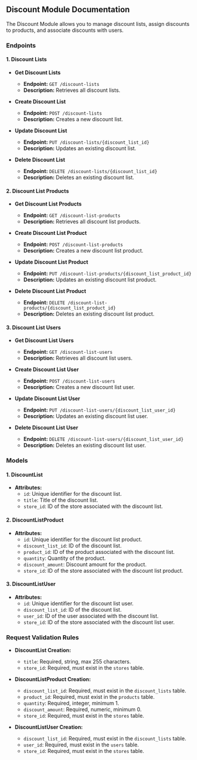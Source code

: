 ## Discount Module Documentation

The Discount Module allows you to manage discount lists, assign discounts to products, and associate discounts with users.

### Endpoints

#### 1. Discount Lists

- **Get Discount Lists**
  - **Endpoint:** `GET /discount-lists`
  - **Description:** Retrieves all discount lists.
  
- **Create Discount List**
  - **Endpoint:** `POST /discount-lists`
  - **Description:** Creates a new discount list.
  
- **Update Discount List**
  - **Endpoint:** `PUT /discount-lists/{discount_list_id}`
  - **Description:** Updates an existing discount list.
  
- **Delete Discount List**
  - **Endpoint:** `DELETE /discount-lists/{discount_list_id}`
  - **Description:** Deletes an existing discount list.

#### 2. Discount List Products

- **Get Discount List Products**
  - **Endpoint:** `GET /discount-list-products`
  - **Description:** Retrieves all discount list products.
  
- **Create Discount List Product**
  - **Endpoint:** `POST /discount-list-products`
  - **Description:** Creates a new discount list product.
  
- **Update Discount List Product**
  - **Endpoint:** `PUT /discount-list-products/{discount_list_product_id}`
  - **Description:** Updates an existing discount list product.
  
- **Delete Discount List Product**
  - **Endpoint:** `DELETE /discount-list-products/{discount_list_product_id}`
  - **Description:** Deletes an existing discount list product.

#### 3. Discount List Users

- **Get Discount List Users**
  - **Endpoint:** `GET /discount-list-users`
  - **Description:** Retrieves all discount list users.
  
- **Create Discount List User**
  - **Endpoint:** `POST /discount-list-users`
  - **Description:** Creates a new discount list user.
  
- **Update Discount List User**
  - **Endpoint:** `PUT /discount-list-users/{discount_list_user_id}`
  - **Description:** Updates an existing discount list user.
  
- **Delete Discount List User**
  - **Endpoint:** `DELETE /discount-list-users/{discount_list_user_id}`
  - **Description:** Deletes an existing discount list user.

### Models

#### 1. DiscountList

- **Attributes:**
  - `id`: Unique identifier for the discount list.
  - `title`: Title of the discount list.
  - `store_id`: ID of the store associated with the discount list.
  
#### 2. DiscountListProduct

- **Attributes:**
  - `id`: Unique identifier for the discount list product.
  - `discount_list_id`: ID of the discount list.
  - `product_id`: ID of the product associated with the discount list.
  - `quantity`: Quantity of the product.
  - `discount_amount`: Discount amount for the product.
  - `store_id`: ID of the store associated with the discount list product.

#### 3. DiscountListUser

- **Attributes:**
  - `id`: Unique identifier for the discount list user.
  - `discount_list_id`: ID of the discount list.
  - `user_id`: ID of the user associated with the discount list.
  - `store_id`: ID of the store associated with the discount list user.

### Request Validation Rules

- **DiscountList Creation:**
  - `title`: Required, string, max 255 characters.
  - `store_id`: Required, must exist in the `stores` table.
  
- **DiscountListProduct Creation:**
  - `discount_list_id`: Required, must exist in the `discount_lists` table.
  - `product_id`: Required, must exist in the `products` table.
  - `quantity`: Required, integer, minimum 1.
  - `discount_amount`: Required, numeric, minimum 0.
  - `store_id`: Required, must exist in the `stores` table.
  
- **DiscountListUser Creation:**
  - `discount_list_id`: Required, must exist in the `discount_lists` table.
  - `user_id`: Required, must exist in the `users` table.
  - `store_id`: Required, must exist in the `stores` table.

